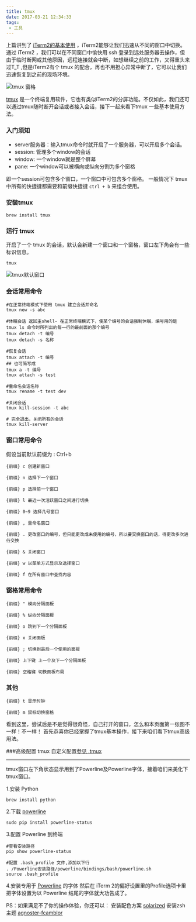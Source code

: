 ```yaml
---
title: tmux
date: 2017-03-21 12:34:33
tags:
 - 工具
---
```


上篇讲到了 [iTerm2的基本使用](http://www.jianshu.com/p/3436bcb17a03) ，iTerm2能够让我们迅速从不同的窗口中切换。通过 iTerm2 ，我们可以在不同窗口中愉快用 ssh 登录到远处服务器去操作，但由于临时断网或其他原因，远程连接就会中断，如想继续之前的工作，又得重头来过T_T ,但是iTerm2有个 tmux 的配合，再也不用担心异常中断了，它可以让我们迅速恢复到之前的现场环境。

![tmux 窗格](http://upload-images.jianshu.io/upload_images/3778142-7340859f88245de4.png?imageMogr2/auto-orient/strip%7CimageView2/2/w/1240)

[tmux](http://tmux.github.io/) 是一个终端复用软件，它也有类似iTerm2的分屏功能。不仅如此，我们还可以通过tmux随时断开会话或者接入会话，接下一起来看下tmux 一些基本使用方法。

### 入门须知
- server服务器：输入tmux命令时就开启了一个服务器，可以开启多个会话。
- session: 管理多个window的会话
- window: 一个window就是整个屏幕
- pane: 一个window可以被横向或纵向分割为多个窗格

即一个session可包含多个窗口，一个窗口中可包含多个窗格。
一般情况下 tmux 中所有的快捷键都需要和前缀快捷键 ```ctrl + b``` 来组合使用。


### 安装tmux
``` shell
brew install tmux
```

 ### 运行 tmux
开启了一个 tmux 的会话，默认会新建一个窗口和一个窗格，窗口左下角会有一些标识信息。
``` shell
tmux
```

![tmux默认窗口](http://upload-images.jianshu.io/upload_images/3778142-64ef52c19d9ef73e.png?imageMogr2/auto-orient/strip%7CimageView2/2/w/1240)

### 会话常用命令
``` shell
#在正常终端模式下使用 tmux 建立会话并命名
tmux new -s abc

#休眠会话 返回主shell- 在正常终端模式下，使某个编号的会话强制休眠，编号用的是 tmux ls 命令时所列出的每一行的最前面的那个编号
tmux detach -t 编号
tmux detach -s 名称

#恢复会话
tmux attach -t 编号
## 也可简写成
tmux a -t 编号
tmux attach -s test

#重命名会话名称
tmux rename -t test dev

#关闭会话
tmux kill-session -t abc

# 完全退出，关闭所有的会话
tmux kill-server
```


### 窗口常用命令
假设当前默认前缀为 : Ctrl+b
 ``` shell
{前缀} c 创建新窗口

{前缀} n 选择下一个窗口

{前缀} p 选择前一个窗口

{前缀} l 最近一次活跃窗口之间进行切换

{前缀} 0~9 选择几号窗口

{前缀} , 重命名窗口

{前缀} . 更改窗口的编号，但只能更改成未使用的编号，所以要交换窗口的话，得更改多次进行交换

{前缀} & 关闭窗口

{前缀} w 以菜单方式显示及选择窗口

{前缀} f 在所有窗口中查找内容
```


### 窗格常用命令
``` shell
{前缀} " 模向分隔面板

{前缀} % 纵向分隔面板

{前缀} o 跳到下一个分隔面板

{前缀} x 关闭面板

{前缀} ; 切换到最后一个使用的面板

{前缀} 上下键 上一个及下一个分隔面板

{前缀} 空格键 切换面板布局

```

### 其他
``` shell
{前缀} t 显示时钟

{前缀} m 鼠标切换窗格
```
看到这里，尝试后是不是觉得很奇怪，自己打开的窗口，怎么和本页面第一张图不一样！不一样！ 首先恭喜你已经掌握了tmux基本操作，接下来咱们看下tmux高级用法。



###高级配置
tmux 自定义配置[参见 .tmux](https://github.com/gpakosz/.tmux)

---
tmux窗口左下角状态显示用到了Powerline及Powerline字体，接着咱们来美化下tmux窗口。

1.安装 Python
```shell
brew install python
```
2.下载 [powerline](https://github.com/powerline/powerline)
```shell
sudo pip install powerline-status
```

3.配置 Powerline 到终端
```shell
#查看安装路径
pip show powerline-status

#配置 .bash_profile 文件,添加以下行
. /Powerline安装路径/powerline/bindings/bash/powerline.sh
source .bash_profile
```

4.安装专用于 [Powerline](https://github.com/powerline/fonts) 的字体
然后在 iTerm 2的偏好设置里的Profile选项卡里把字体设置为以 Powerline 结尾的字体就大功告成了。


PS：如果满足不了你的操作体验，你还可以：
安装配色方案 [solarized](https://github.com/altercation/solarized)
安装zsh主题 [agnoster-fcamblor](https://github.com/fcamblor/oh-my-zsh-agnoster-fcamblor)